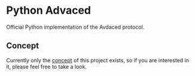 # Python Advaced
Official Python implementation of the Avdaced protocol.

## Concept
Currently only the [concept](/doc/concept/concept.md) of this project exists, so if you are interested in it, please feel free to take a look.

